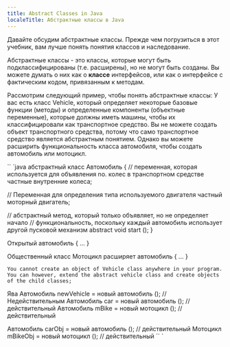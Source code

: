 ```yaml
---
title: Abstract Classes in Java
localeTitle: Абстрактные классы в Java
---
```

Давайте обсудим абстрактные классы. Прежде чем погрузиться в этот учебник, вам лучше понять понятия классов и наследование.

Абстрактные классы - это классы, которые могут быть подклассифицированы (т.е. расширены), но не могут быть созданы. Вы можете думать о них как о **классе** интерфейсов, или как о интерфейсе с фактическим кодом, привязанным к методам.

Рассмотрим следующий пример, чтобы понять абстрактные классы: У вас есть класс Vehicle, который определяет некоторые базовые функции (методы) и определенные компоненты (объектные переменные), которые должны иметь машины, чтобы их классифицировали как транспортное средство. Вы не можете создать объект транспортного средства, потому что само транспортное средство является абстрактным понятием. Однако вы можете расширить функциональность класса автомобиля, чтобы создать автомобиль или мотоцикл.

\`\` \`java абстрактный класс Автомобиль { // переменная, которая используется для объявления no. колес в транспортном средстве частные внутренние колеса;

// Переменная для определения типа используемого двигателя частный моторный двигатель;

// абстрактный метод, который только объявляет, но не определяет начало // функциональность, поскольку каждый автомобиль использует другой пусковой механизм abstract void start (); }

Открытый автомобиль { ... }

Общественный класс Мотоцикл расширяет автомобиль { ... }
```
You cannot create an object of Vehicle class anywhere in your program. You can however, extend the abstract vehicle class and create objects of the child classes; 
```

Ява Автомобиль newVehicle = новый автомобиль (); // Недействительным Автомобиль car = новый автомобиль (); // действительный Автомобиль mBike = новый мотоцикл (); // действительный

Автомобиль carObj = новый автомобиль (); // действительный Мотоцикл mBikeObj = новый мотоцикл (); // действительный \`\` \`
